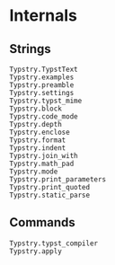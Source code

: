 
# Internals

## Strings

```@docs
Typstry.TypstText
Typstry.examples
Typstry.preamble
Typstry.settings
Typstry.typst_mime
Typstry.block
Typstry.code_mode
Typstry.depth
Typstry.enclose
Typstry.format
Typstry.indent
Typstry.join_with
Typstry.math_pad
Typstry.mode
Typstry.print_parameters
Typstry.print_quoted
Typstry.static_parse
```

## Commands

```@docs
Typstry.typst_compiler
Typstry.apply
```
